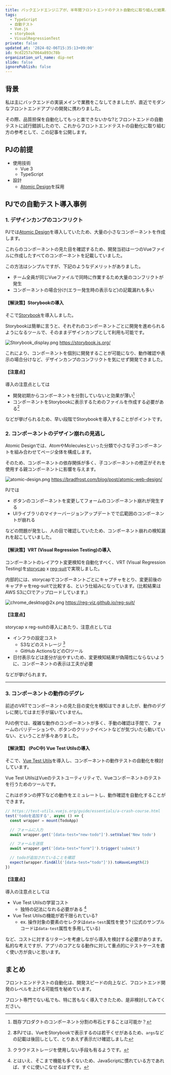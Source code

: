 ```yaml
---
title: バックエンドエンジニアが、半年間フロントエンドのテスト自動化に取り組んだ結果、、！
tags:
  - TypeScript
  - 自動テスト
  - Vue.js
  - storybook
  - VisualRegressionTest
private: false
updated_at: '2024-02-06T15:35:13+09:00'
id: 9cd2257a7864a893c78b
organization_url_name: dip-net
slide: false
ignorePublish: false
---
```

## 背景

私は主にバックエンドの実装メインで業務をこなしてきましたが、直近でモダンなフロントエンドアプリの開発に携わりました。

その際、品質担保を自動化してもっと楽できないかな?とフロントエンドの自動テストに試行錯誤したので、これからフロントエンドテストの自動化に取り組む方の参考として、この記事を公開します。

## PJの前提

- 使用技術
    - Vue 3
    - TypeScript
- 設計
    - [Atomic Design](https://bradfrost.com/blog/post/atomic-web-design/)を採用

## PJでの自動テスト導入事例

### 1. デザインカンプのコンフリクト

PJでは[Atomic Design](https://bradfrost.com/blog/post/atomic-web-design/)を導入していたため、大量の小さなコンポーネントを作成します。

これらのコンポーネントの見た目を確認するため、開発当初は一つのVueファイルに作成したすべてのコンポーネントを記載していました。

この方法はシンプルですが、下記のようなデメリットがありました。

- チーム全員が同じVueファイルで同時に作業するため大量のコンフリクトが発生
- コンポーネントの場合分け(エラー発生時の表示など)の記載漏れも多い

#### 【解決策】Storybookの導入

そこで[Storybook](https://storybook.js.org/)を導入しました。

Storybookは簡単に言うと、それぞれのコンポーネントごとに開発を進められるようになるツールで、そのままデザインカンプとして利用も可能です。

![Storybook_display.png](https://qiita-image-store.s3.ap-northeast-1.amazonaws.com/0/290859/328ddae9-f00b-7f00-dff5-388fc544c90e.png)
https://storybook.js.org/

これにより、コンポーネントを個別に開発することが可能になり、動作確認や表示の場合分けなど、デザインカンプのコンフリクトを気にせず開発できました。

#### 【注意点】 

導入の注意点としては

- 開発初期からコンポーネントを分割していないと効果が薄い[^1]
- コンポーネントをStorybookに表示するためのファイルを作成する必要がある[^2]

などが挙げられるため、早い段階でStorybookを導入することがポイントです。

### 2. コンポーネントのデザイン崩れの見逃し

Atomic Designでは、AtomやMoleculesといった分類で小さな子コンポーネントを組み合わせてページ全体を構成します。

そのため、コンポーネントの依存関係が多く、子コンポーネントの修正がそれを使用する親コンポーネントに影響を与えます。

![atomic-design.png](https://qiita-image-store.s3.ap-northeast-1.amazonaws.com/0/290859/dce54639-583c-0a47-5a3e-6157b62132f6.png)
https://bradfrost.com/blog/post/atomic-web-design/

PJでは

- ボタンのコンポーネントを変更してフォームのコンポーネント崩れが発生する
- UIライブラリのマイナーバージョンアップデートでで広範囲のコンポーネントが崩れる

などの問題が発生し、人の目で確認していたため、コンポーネント崩れの検知漏れを起こしていました。

#### 【解決策】VRT (Visual Regression Testing)の導入

コンポーネントのレイアウト変更検知を自動化すべく、VRT (Visual Regression Testing)を[storycap](https://github.com/reg-viz/storycap) x [reg-suit](https://github.com/reg-viz/reg-suit)で実現しました。

内部的には、storycapでコンポーネントごとにキャプチャをとり、変更前後のキャプチャをreg-suitで比較する、という仕組みになっています。(比較結果はAWS S3にCIでアップロードしています。)

![chrome_desktop@2x.png](https://qiita-image-store.s3.ap-northeast-1.amazonaws.com/0/290859/63c7f902-cc97-97bb-c405-004e2b99d54e.png)
https://reg-viz.github.io/reg-suit/

#### 【注意点】 

storycap x reg-suitの導入にあたり、注意点としては

- インフラの設定コスト
    - S3などのストレージ [^3]
    - GitHub ActionsなどのCIツール
- 日付表示などは差分が出やすいため、変更検知結果が偽陽性にならないように、コンポーネントの表示は工夫が必要

などが挙げられます。

-----------------------
### 3. コンポーネントの動作のデグレ 

前述のVRTでコンポーネントの見た目の変化を検知はできましたが、動作のデグレに関してはまだ手が届いていません。

PJの例では、複雑な動作のコンポーネントが多く、手動の確認は手間で、フォームのバリデーションや、ボタンのクリックイベントなどが気づいたら動いていない、ということが多々ありました。

#### 【解決策】 (PoC中) Vue Test Utilsの導入

そこで、[Vue Test Utils](https://test-utils.vuejs.org/)を導入し、コンポーネントの動作テストの自動化を検討しています。

Vue Test UtilsはVueのテストユーティリティで、Vueコンポーネントのテストを行うためのツールです。

これはボタンの押下などの動作をエミュレートし、動作確認を自動化することができます。

```typescript
// https://test-utils.vuejs.org/guide/essentials/a-crash-course.html
test('todoを追加する', async () => {
  const wrapper = mount(TodoApp) 

  // フォームに入力
  await wrapper.get('[data-test="new-todo"]').setValue('New todo')

  // フォームを送信
  await wrapper.get('[data-test="form"]').trigger('submit')

  // todoが追加されていることを確認
  expect(wrapper.findAll('[data-test="todo"]')).toHaveLength(2)
})
```

#### 【注意点】 

導入の注意点としては

- Vue Test Utilsの学習コスト
    - 独特の記法になれる必要がある [^4]
- Vue Test Utilsの機能が若干限られている?
    - ex. 操作対象の要素のセレクタは`data-test`属性を使う? (公式のサンプルコードは`data-test`属性を多用している)
    
など、コストに対するリターンを考慮しながら導入を検討する必要があります。
私的な考えですが、アプリのコアとなる動作に対して重点的にテストケースを書く使い方が良いと思います。

## まとめ

フロントエンドテストの自動化は、開発スピードの向上など、フロントエンド開発のレベルを上げる可能性を秘めています。

フロント専門でない私でも、特に苦もなく導入できたため、是非検討してみてください。


[^1]: 既存プロダクトのコンポーネント分割の布石とすることは可能か？
[^2]: 本PJでは、VueをStorybookで表示するのは若干くせがあるため、`args`などの記載は後回しとして、とりあえず表示だけ確認しました
[^3]: クラウドストレージを使用しない手段も有るようです。
[^4]: とはいえ、そこまで機能も多くないため、JavaScriptに慣れている方であれば、すぐに使いこなせるはずです。
